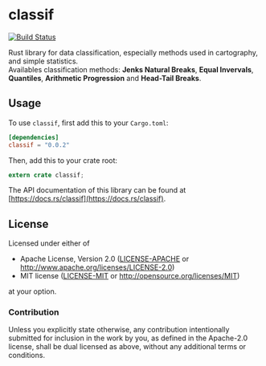 # classif
[![Build Status](https://travis-ci.org/mthh/classif.svg?branch=master)](https://travis-ci.org/mthh/classif)


Rust library for data classification, especially methods used in cartography, and simple statistics.  
Availables classification methods: **Jenks Natural Breaks**, **Equal Invervals**, **Quantiles**, **Arithmetic Progression** and **Head-Tail Breaks**.


## Usage

To use `classif`, first add this to your `Cargo.toml`:

```toml
[dependencies]
classif = "0.0.2"
```

Then, add this to your crate root:

```rust
extern crate classif;
```

The API documentation of this library can be found at [https://docs.rs/classif](https://docs.rs/classif).

## License

Licensed under either of

 * Apache License, Version 2.0 ([LICENSE-APACHE](LICENSE-APACHE) or http://www.apache.org/licenses/LICENSE-2.0)
 * MIT license ([LICENSE-MIT](LICENSE-MIT) or http://opensource.org/licenses/MIT)

at your option.

### Contribution

Unless you explicitly state otherwise, any contribution intentionally submitted
for inclusion in the work by you, as defined in the Apache-2.0 license, shall be dual licensed as above, without any
additional terms or conditions.
